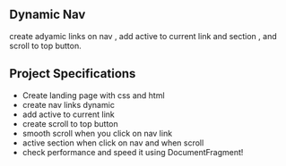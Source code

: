 ## Dynamic Nav

create adyamic links on nav , add active to current link and section , and scroll to top button.

## Project Specifications

- Create landing page with css and html
- create nav links dynamic
- add active to current link
- create scroll to top button
- smooth scroll when you click on nav link
- active section when click on nav and when scroll
- check performance and speed it using DocumentFragment!
